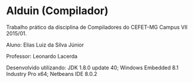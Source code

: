 # Alduin (Compilador)
Trabalho prático da disciplina de Compiladores do CEFET-MG Campus VII 2015/01.

Aluno: Elias Luiz da Silva Júnior

Professor: Leonardo Lacerda

Desenvolvido utilizando:
JDK 1.8.0 update 40;
Windows Embedded 8.1 Industry Pro x64;
Netbeans IDE 8.0.2
